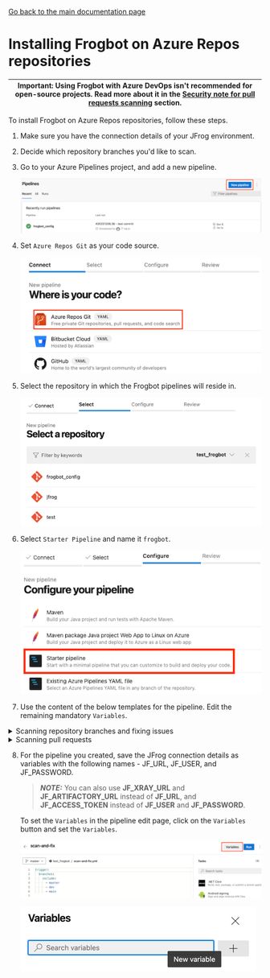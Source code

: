 [Go back to the main documentation page](https://github.com/jfrog/frogbot)

# Installing Frogbot on Azure Repos repositories

| Important: Using Frogbot with Azure DevOps isn't recommended for open-source projects. Read more about it in the [Security note for pull requests scanning](../README.md#-security-note-for-pull-requests-scanning) section. |
| -------------------------------------------------------------------------------------------------------------------------------------------------------------------------------------------------------------------- |

To install Frogbot on Azure Repos repositories, follow these steps.

1. Make sure you have the connection details of your JFrog environment.

2. Decide which repository branches you'd like to scan.

3. Go to your Azure Pipelines project, and add a new pipeline.

   ![azure-new-pipeline.png](../images/azure-new-pipeline.png)

4. Set `Azure Repos Git` as your code source.

   ![azure-set-code-source.png.png](../images/azure-set-code-source.png)

5. Select the repository in which the Frogbot pipelines will reside in.

   ![azure-select-repo-to-test.png](../images/azure-select-repo-to-test.png)

6. Select `Starter Pipeline` and name it `frogbot`.

   ![azure-starter-pipeline.png](../images/azure-starter-pipeline.png)

7. Use the content of the below templates for the pipeline. Edit the remaining mandatory `Variables`.

<details>
   <summary>Scanning repository branches and fixing issues</summary>

 ```yml
schedules:
   - cron: '0 0 * * *'
     displayName: Daily midnight build
     branches:
        include:
           - main

pr: none
trigger: none

pool:
   vmImage: ubuntu-latest

variables:
   # Predefined Azure Pipelines variables. There's no need to modify them.
   JF_GIT_PROJECT: $(System.TeamProject)
   JF_GIT_REPO: $(Build.Repository.Name)
   JF_GIT_API_ENDPOINT: $(System.CollectionUri)
   JF_GIT_BASE_BRANCH: $(Build.SourceBranchName)
   JF_GIT_OWNER: $(System.TeamProject)
   JF_GIT_PROVIDER: 'azureRepos'

jobs:
   - job:
     displayName: "Frogbot Scan Repository and Fix"
     steps:
        - task: CmdLine@2
          displayName: 'Download and Run Frogbot'
          env:
             # [Mandatory]
             # JFrog platform URL (This functionality requires version 3.29.0 or above of Xray)
             JF_URL: $(JF_URL)

             # [Mandatory if JF_USER and JF_PASSWORD are not provided]
             # JFrog access token with 'read' permissions for Xray
             JF_ACCESS_TOKEN: $(JF_ACCESS_TOKEN)

             # [Mandatory if JF_ACCESS_TOKEN is not provided]
             # JFrog user and password with 'read' permissions for Xray
             # JF_USER: $JF_USER
             # JF_PASSWORD: $JF_PASSWORD

             # [Mandatory]
             # Azure Repos personal access token with Code -> Read & Write permissions
             JF_GIT_TOKEN: $(JF_GIT_TOKEN)

             # [Optional]
             # By default, the Frogbot workflows download the Frogbot executable as well as other tools 
             # needed from https://releases.jfrog.io
             # If the machine that runs Frogbot has no access to the internet, follow these steps to allow the
             # executable to be downloaded from an Artifactory instance, which the machine has access to: 
             #
             # 1. Login to the Artifactory UI, with a user who has admin credentials.
             # 2. Create a Remote Repository with the following properties set.
             #    Under the 'Basic' tab:
             #       Package Type: Generic
             #       URL: https://releases.jfrog.io
             #    Under the 'Advanced' tab:
             #       Uncheck the 'Store Artifacts Locally' option
             # 3. Set the value of the 'JF_RELEASES_REPO' variable with the Repository Key you created.
             # JF_RELEASES_REPO: ""
             
             # [Optional]
             # Avoid adding extra info to pull request comments. that isn't related to the scan findings.
             # JF_AVOID_EXTRA_MESSAGES: "TRUE"
             
             ###########################################################################
             ##   If your project uses a 'frogbot-config.yml' file, you should define ##
             ##   the following variables inside the file, instead of here.           ##
             ###########################################################################

             # [Mandatory if the two conditions below are met]
             # 1. The project uses yarn 2, NuGet, or .NET to download its dependencies
             # 2. The `installCommand` variable isn't set in your frogbot-config.yml file.
             #
             # The command that installs the project dependencies (e.g "nuget restore")
             # JF_INSTALL_DEPS_CMD: ""

             # [Optional, default: "."]
             # Relative path to the root of the project in the Git repository
             # JF_WORKING_DIR: maven

             # [Default: "*node_modules*;*target*;*venv*;*test*"]
             # List of exclusion patterns (utilizing wildcards) for excluding paths in the source code of the Git repository during SCA scans.
             # JF_PATH_EXCLUSIONS: "*node_modules*;*target*;*venv*;*test*"

             # [Optional]
             # Xray Watches. Learn more about them here: https://www.jfrog.com/confluence/display/JFROG/Configuring+Xray+Watches
             # JF_WATCHES: <watch-1>,<watch-2>...<watch-n>

             # [Optional]
             # JFrog project. Learn more about it here: https://www.jfrog.com/confluence/display/JFROG/Projects
             # JF_PROJECT: <project-key>

             # [Optional, default: "FALSE"]
             # Displays all existing vulnerabilities, including the ones that were added by the pull request.
             # JF_INCLUDE_ALL_VULNERABILITIES: "TRUE"

             # [Optional, default: "TRUE"]
             # Fails the Frogbot task if any security issue is found.
             # JF_FAIL: "FALSE"

             # [Optional]
             # Relative path to a Pip requirements.txt file. If not set, the Python project's dependencies are determined and scanned using the project setup.py file.
             # JF_REQUIREMENTS_FILE: ""

             # [Optional, Default: "TRUE"]
             # Use Gradle wrapper.
             # JF_USE_WRAPPER: "FALSE"

             # [Optional]
             # Frogbot will download the project dependencies if they're not cached locally. To download the
             # dependencies from a virtual repository in Artifactory, set the name of the repository. There's no
             # need to set this value, if it is set in the frogbot-config.yml file.
             # JF_DEPS_REPO: ""

             # [Optional]
             # Template for the branch name generated by Frogbot when creating pull requests with fixes.
             # The template must include {BRANCH_NAME_HASH}, to ensure that the generated branch name is unique.
             # The template can optionally include the {IMPACTED_PACKAGE} and {FIX_VERSION} variables.
             # JF_BRANCH_NAME_TEMPLATE: "frogbot-{IMPACTED_PACKAGE}-{BRANCH_NAME_HASH}"

             # [Optional]
             # Template for the commit message generated by Frogbot when creating pull requests with fixes
             # The template can optionally include the {IMPACTED_PACKAGE} and {FIX_VERSION} variables.
             # JF_COMMIT_MESSAGE_TEMPLATE: "Upgrade {IMPACTED_PACKAGE} to {FIX_VERSION}"

             # [Optional]
             # Template for the pull request title generated by Frogbot when creating pull requests with fixes.
             # The template can optionally include the {IMPACTED_PACKAGE} and {FIX_VERSION} variables.
             # JF_PULL_REQUEST_TITLE_TEMPLATE: "[🐸 Frogbot] Upgrade {IMPACTED_PACKAGE} to {FIX_VERSION}"

             # [Optional, Default: "FALSE"]
             # If TRUE, Frogbot creates a single pull request with all the fixes.
             # If FALSE, Frogbot creates a separate pull request for each fix.
             # JF_GIT_AGGREGATE_FIXES: "FALSE"

             # [Optional, Default: "FALSE"]
             # Handle vulnerabilities with fix versions only
             # JF_FIXABLE_ONLY: "TRUE"

             # [Optional]
             # Set the minimum severity for vulnerabilities that should be fixed and commented on in pull requests
             # The following values are accepted: Low, Medium, High, or Critical
             # JF_MIN_SEVERITY: ""

             # [Optional, Default: eco-system+frogbot@jfrog.com]
             # Set the email of the commit author
             # JF_GIT_EMAIL_AUTHOR: ""

          inputs:
             script: |
                getFrogbotScriptPath=$(if [ -z "$JF_RELEASES_REPO" ]; then echo "https://releases.jfrog.io"; else echo "${JF_URL}/artifactory/${JF_RELEASES_REPO}"; fi)
                curl -fLg "$getFrogbotScriptPath/artifactory/frogbot/v2/[RELEASE]/getFrogbot.sh" | sh
                ./frogbot cfpr
 ```

</details>

<details>
   <summary>Scanning pull requests</summary>

 ```yml
pool:
   vmImage: ubuntu-latest

trigger: none

variables:
   JF_GIT_PULL_REQUEST_ID: $(System.PullRequest.PullRequestId)
   JF_GIT_PROJECT: $(System.TeamProject)
   JF_GIT_REPO: $(Build.Repository.Name)
   JF_GIT_API_ENDPOINT: $(System.CollectionUri)
   JF_GIT_BASE_BRANCH: $(System.PullRequest.TargetBranch)
   JF_GIT_OWNER: $(System.TeamProject)
   JF_GIT_PROVIDER: 'azureRepos'

jobs:
   - job:
     displayName: "Frogbot Scan Pull Request"
     steps:
        - task: CmdLine@2
          displayName: 'Download and Run Frogbot'
          env:
            # [Mandatory]
            # JFrog platform URL (This functionality requires version 3.29.0 or above of Xray)
            JF_URL: $(JF_URL)
  
            # [Mandatory if JF_USER and JF_PASSWORD are not provided]
            # JFrog access token with 'read' permissions for Xray
            JF_ACCESS_TOKEN: $(JF_ACCESS_TOKEN)
  
            # [Mandatory if JF_ACCESS_TOKEN is not provided]
            # JFrog user and password with 'read' permissions for Xray
            # JF_USER: $JF_USER
            # JF_PASSWORD: $JF_PASSWORD
  
            # [Mandatory]
            # Azure Repos personal access token with Code -> Read & Write permissions
            JF_GIT_TOKEN: $(JF_GIT_TOKEN)
  
            # [Optional]
            # By default, the Frogbot workflows download the Frogbot executable as well as other tools 
            # needed from https://releases.jfrog.io
            # If the machine that runs Frogbot has no access to the internet, follow these steps to allow the
            # executable to be downloaded from an Artifactory instance, which the machine has access to: 
            #
            # 1. Login to the Artifactory UI, with a user who has admin credentials.
            # 2. Create a Remote Repository with the following properties set.
            #    Under the 'Basic' tab:
            #       Package Type: Generic
            #       URL: https://releases.jfrog.io
            #    Under the 'Advanced' tab:
            #       Uncheck the 'Store Artifacts Locally' option
            # 3. Set the value of the 'JF_RELEASES_REPO' variable with the Repository Key you created.
            # JF_RELEASES_REPO: ""
            
            # [Optional]
            # Configure the SMTP server to enable Frogbot to send emails with detected secrets in pull request scans.
            # SMTP server URL including should the relevant port: (Example: smtp.server.com:8080)
            # JF_SMTP_SERVER: ""
   
            # [Mandatory if JF_SMTP_SERVER is set]
            # The username required for authenticating with the SMTP server.
            # JF_SMTP_USER: ""
   
            # [Mandatory if JF_SMTP_SERVER is set]
            # The password associated with the username required for authentication with the SMTP server.
            # JF_SMTP_PASSWORD: ""

            # [Optional]
            # Configure the SMTP server to enable Frogbot to send emails with detected secrets in pull request scans.
            # SMTP server URL including should the relevant port: (Example: smtp.server.com:8080)
            # JF_SMTP_SERVER: ""

            # [Mandatory if JF_SMTP_SERVER is set]
            # The username required for authenticating with the SMTP server.
            # JF_SMTP_USER: ""

            # [Mandatory if JF_SMTP_SERVER is set]
            # The password associated with the username required for authentication with the SMTP server.
            # JF_SMTP_PASSWORD: ""
            
            # [Optional]
            # Avoid adding extra info to pull request comments. that isn't related to the scan findings.
            # JF_AVOID_EXTRA_MESSAGES: "TRUE"
  
            ###########################################################################
            ##   If your project uses a 'frogbot-config.yml' file, you should define ##
            ##   the following variables inside the file, instead of here.           ##
            ###########################################################################

            # [Optional, default: "."]
            # Relative path to the root of the project in the Git repository
            # JF_WORKING_DIR: path/to/project/dir
  
            # [Optional]
            # Xray Watches. Learn more about them here: https://www.jfrog.com/confluence/display/JFROG/Configuring+Xray+Watches
            # JF_WATCHES: <watch-1>,<watch-2>...<watch-n>
  
            # [Optional]
            # JFrog project. Learn more about it here: https://www.jfrog.com/confluence/display/JFROG/Projects
            # JF_PROJECT: <project-key>
  
            # [Optional, default: "FALSE"]
            # Displays all existing vulnerabilities, including the ones that were added by the pull request.
            # JF_INCLUDE_ALL_VULNERABILITIES: "TRUE"

            # [Optional, default: "FALSE"]
            # When adding new comments on pull requests, keep old comments that were added by previous scans.
            # JF_AVOID_PREVIOUS_PR_COMMENTS_DELETION: "TRUE"
  
            # [Optional, default: "TRUE"]
            # Fails the Frogbot task if any security issue is found.
            # JF_FAIL: "FALSE"
  
            # [Optional]
            # Frogbot will download the project dependencies if they're not cached locally. To download the
            # dependencies from a virtual repository in Artifactory, set the name of the repository. There's no
            # need to set this value, if it is set in the frogbot-config.yml file.
            # JF_DEPS_REPO: ""
            
            # [Optional, Default: "FALSE"]
            # Handle vulnerabilities with fix versions only
            # JF_FIXABLE_ONLY: "TRUE"
  
            # [Optional]
            # Set the minimum severity for vulnerabilities that should be fixed and commented on in pull requests
            # The following values are accepted: Low, Medium, High or Critical
            # JF_MIN_SEVERITY: ""
  
            # [Optional]
            # List of comma separated email addresses to receive email notifications about secrets
            # detected during pull request scanning. The notification is also sent to the email set
            # in the committer git profile regardless of whether this variable is set or not.
            # JF_EMAIL_RECEIVERS: ""
            
            # [Optional]
            # Set the list of allowed licenses
            # The full list of licenses can be found in:
            # https://github.com/jfrog/frogbot/blob/master/docs/licenses.md
            # JF_ALLOWED_LICENSES: "MIT, Apache-2.0"
            
            # [Optional]
            # Add a title to pull request comments generated by Frogbot.
            # JF_PR_COMMENT_TITLE: ""
  
          inputs:
             script: |
                getFrogbotScriptPath=$(if [ -z "$JF_RELEASES_REPO" ]; then echo "https://releases.jfrog.io"; else echo "${JF_URL}/artifactory/${JF_RELEASES_REPO}"; fi)
                curl -fLg "$getFrogbotScriptPath/artifactory/frogbot/v2/[RELEASE]/getFrogbot.sh" | sh
                ./frogbot spr
 ```

> **_NOTE:_** To set up a pull request trigger in Azure Repos, you need to add a branch policy via 'Branch Policies'.

- Go to the "Branches" section:

   ![azure-branches.png](../images/azure-branches.png)

- For each of the branches against which you want Frogbot to scan pull requests, click on the three dots and select "Branch policies":

   ![azure-branch-policies.png](../images/azure-branch-policies.png)

- Add new build policy:

   ![azure-build-policy.png](../images/azure-build-validation.png)

- Fill the following build policy parameters and Save:

   ![azure-build-policy.png](../images/azure-build-policy.png)

</details>


8. For the pipeline you created, save the JFrog connection details as variables with the following names - JF_URL, JF_USER, and JF_PASSWORD.

   > **_NOTE:_** You can also use **JF_XRAY_URL** and **JF_ARTIFACTORY_URL** instead of **JF_URL**, and **JF_ACCESS_TOKEN**
   > instead of **JF_USER** and **JF_PASSWORD**.

   To set the `Variables` in the pipeline edit page, click on the `Variables` button and set the `Variables`.

   ![variables_button.png](../images/azure-variables-button.png)

   ![img_1.png](../images/azure-new-variable.png)
